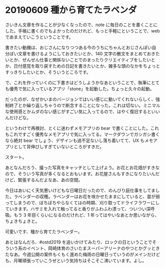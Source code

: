 # 20190609 種から育てたラベンダ

さいきん文章を作ることが少なくなったので、note に毎日のことを書くことにした。手帳に書くのでもよかったのだけれど、もっと手軽にということで、web であまえていこうということです。

書きたい動機は、おじさんになりつつある今のうちにちゃんとおじさんぽい自分ぽい文章を書けるようにしておきたいとか、140 文字の散文をまとめておきたいとか、ぜんぜん仕事と関係ないことでのまったりクリエイティブをしたいとか、日付感覚を取り戻すための日記を書きたいとか、雑多な頭のなかをちょっとすっきりしたいとか、そういうところです。

で、これを作っていくのに下書きはどうしようかなあということで、執筆にとても優秀で気に入っているアプリ「stone」を起動した。ちょっと久々の起動。

だったのが、なぜかいまのバージョンではいい感じに動いてくれないらしく、強制終了とか繰り返しちゃうので断念することになった。これは切ない。ミニマルな使用感とかムダのない感じがすごい気に入ってるので、はやく復旧するといいんだけどな。

というわけで再検討、とくに迷わずメモアプリの bear で書くことにした。これもこれですごく優秀なメモアプリで気に入ってる。マークダウンでガシガシ書くなら絶対 bear でしょう、デザインも過不足ないし落ち着いてて、UX もメモアプリとして背伸びしすぎていないところがすきだ。

スタート。

あとなんだろう、撮った写真をキャッチとして上げよう。お花とお花畑がすきなので、そういう写真が多くなるとおもいます。お花屋さんもすきになりたいんだけど、緊張するんだよなあ、あの空間。

今日はあいにく天気悪いけどもな日曜日だったので、のんびり庭仕事をしてました。ラベンダーの収穫。ラベンダーはお花を咲かせたままにしていると、苗が弱ってしまうので、ぼちぼちやらなくてはの時期、刈り取ってドライフラワーにしていきます。ハサミを入れて触ってると香りがふわふわ漂って、ついつい深呼吸。もう 3 年目くらいになるのだけれど、1 年ってはやいなあとか思いながら、ちょきちょきと。

可愛いです、種から育てたラベンダー。

あとはなんだろ、#ostd2019 を追いかけてみたり、ロックの日ということでそういう系のイベント、岡崎体育のさいたまスーパーアリーナのやつとかグッときたなあ。今週公開の案件もくもく進めた梅雨の日曜日っていうのがメインだけども、月曜頑張っていこうぜという気持ちはそこそこ沸いています。よし。
